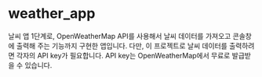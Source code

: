 # weather_app

날씨 앱 1단계로, OpenWeatherMap API를 사용해서 날씨 데이터를 가져오고 콘솔창에 출력해 주는 기능까지 구현한 앱입니다. 다만, 이 프로젝트로 날씨 데이터를 출력하려면 각자의 API key가 필요합니다. API key는 OpenWeatherMap에서 무료로 발급받을 수 있습니다.
